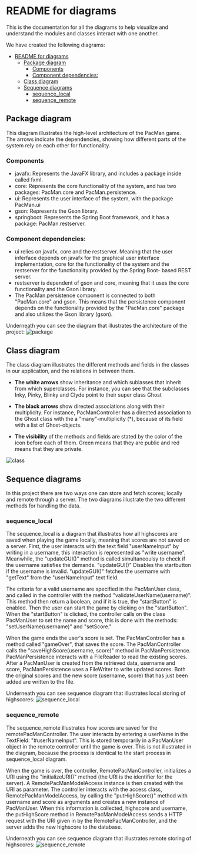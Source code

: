 # README for diagrams
This is the documentation for all the diagrams to help visualize and understand the modules and classes interact with one another. 

We have created the following diagrams:
- [README for diagrams](#readme-for-diagrams)
  - [Package diagram](#package-diagram)
    - [Components](#components)
    - [Component dependencies:](#component-dependencies)
  - [Class diagram](#class-diagram)
  - [Sequence diagrams](#sequence-diagrams)
    - [sequence\_local](#sequence_local)
    - [sequence\_remote](#sequence_remote)


## Package diagram
This diagram illustrates the high-level architecture of the PacMan game. The arrows indicate the dependencies, showing how different parts of the system rely on each other for functionality.

### Components
- javafx: Represents the JavaFX library, and includes a package inside called fxml.
- core: Represents the core functionality of the system, and has two packages: PacMan.core and PacMan.persistence.
- ui: Represents the user interface of the system, with the package PacMan.ui
- gson: Represents the Gson library.
- springboot: Represents the Spring Boot framework, and it has a package: PacMan.restserver.

### Component dependencies:
- ui relies on javafx, core and the restserver. Meaning that the user inferface depends on javafx for the graphical user interface implementation, core for the functionality of the system and the restserver for the functionality provided by the Spring Boot- based REST server.
- restserver is dependent of gson and core, meaning that it uses the core functionality and the Gson library. 
- The PacMan.persistence component is connected to both "PacMan.core" and gson. This means that the persistence component depends on the functionality provided by the "PacMan.core" package and also utilizes the Gson library (gson).

Underneath you can see the diagram that illustrates the architecture of the project: 
![package](package.png)

## Class diagram
The class diagram illustrates the different methods and fields in the classes in our application, and the relations in between them. 
- **The white arrows** show inheritance and which sublasses that inherit from which superclasses. For instance, you can see that the subclasses Inky, Pinky, Blinky and Clyde point to their super class Ghost
  
- **The black arrows** show directed associations along with their multiplicity. For instance, PacManController has a directed association to the Ghost class with the a "many"-multiplicity (*), because of its field with a list of Ghost-objects. 
  
- **The visibility** of the methods and fields are stated by the color of the icon before each of them. Green means that they are public and red means that they are private.
  
![class](class.png)

## Sequence diagrams
In this project there are two ways one can store and fetch scores; locally and remote through a server. The two diagrams illustrate the two different methods for handling the data. 

### sequence_local
The sequence_local is a diagram that illustrates how all highscores are saved when playing the game locally, meaning that scores are not saved on a server. First, the user interacts with the text field "userNameInput" by writing in a username, this interaction is represented as "write username". Meanwhile, the "updateGUI()" method is called simultaneoulsy to check if the username satisfies the demands. "updateGUI()" Disables the startbutton if the username is invalid. "updateGUI()" fetches the username with "getText" from the "userNameInput" text field. 

The criteria for a valid username are specified in the PacManUser class, and called in the controller with the method "validateUserName(username)". This method then return a boolean, and if it is true, the "startButton" is enabled. Then the user can start the game by clicking on the "startButton". When the "startButton" is clicked, the controller calls on the class PacManUser to set the name and score, this is done with the methods: "setUserName(username)" and "setScore." 

When the game ends the user's score is set. The PacManController has a method called "gameOver", that saves the score. The PacManController calls the "saveHighScore(username, score)" method in PacManPersistence. PacManPersistence interacts with a FileReader to read the existing scores. After a PacManUser is created from the retrieved data, username and score, PacManPersistence uses a FileWriter to write updated scores. Both the original scores and the new score (username, score) that has just been added are written to the file.

Underneath you can see sequence diagram that illustrates local storing of highscores:
![sequence_local](sequence_local.png)

### sequence_remote
The sequence_remote illustrates how scores are saved for the remotePacManController. The user interacts by entering a userName in the TextField: "#userNameInput". This is stored temporarily in a PacManUser object in the remote controller until the game is over. This is not illustrated in the diagram, because the process is identical to the start process in sequence_local diagram.

When the game is over, the controller, RemotePacManController, initializes a URI using the "initializeURI()" method (the URI is the identifier for the server). A RemotePacManModelAccess instance is then created with the URI as parameter. The controller interacts with the access class, RemotePacManModelAccess, by calling the "putHighScore()" method with username and score as arguments and  creates a new instance of PacManUser. When this information is collected, highscore and username, the putHighScore method in RemotePacManModelAccess sends a HTTP request with the URI given in by the RemotePacManController, and the server adds the new highscore to the database.

Underneath you can see sequence diagram that illustrates remote storing of highscores:
![sequence_remote](sequence_remote.png)
